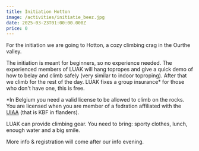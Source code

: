 ```yaml
---
title: Initiation Hotton
image: /activities/initiatie_beez.jpg
date: 2025-03-23T01:00:00.000Z
price: 0
---
```


For the initiation we are going to Hotton, a cozy climbing crag in the Ourthe valley.

The initiation is meant for beginners, so no experience needed. The experienced members of LUAK will hang topropes and give a quick demo of how to belay and climb safely (very similar to indoor toproping). After that we climb for the rest of the day. LUAK fixes a group insurance\* for those who don't have one, this is free.

\*In Belgium you need a valid license to be allowed to climb on the rocks. You are licensed when you are member of a fedration affiliated with the [UIAA](https://theuiaa.org/members/member-federations/) (that is KBF in flanders).

LUAK can provide climbing gear. You need to bring: sporty clothes, lunch, enough water and a big smile.

More info & registration will come after our info evening.
